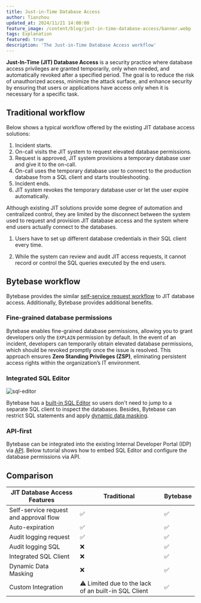 ```yaml
---
title: Just-in-Time Database Access
author: Tianzhou
updated_at: 2024/11/21 14:00:00
feature_image: /content/blog/just-in-time-database-access/banner.webp
tags: Explanation
featured: true
description: 'The Just-in-Time Database Access workflow'
---
```


**Just-In-Time (JIT) Database Access** is a security practice where database access privileges are granted temporarily, only when needed, and automatically revoked after a specified period. The goal is to reduce the risk of unauthorized access, minimize the attack surface, and enhance security by ensuring that users or applications have access only when it is necessary for a specific task.

## Traditional workflow

Below shows a typical workflow offered by the existing JIT database access solutions:

1. Incident starts.
1. On-call visits the JIT system to request elevated database permissions.
1. Request is approved, JIT system provisions a temporary database user and give it to the on-call.
1. On-call uses the temporary database user to connect to the production database from a SQL client and starts
   troubleshooting.
1. Incident ends.
1. JIT system revokes the temporary database user or let the user expire automatically.

Although existing JIT solutions provide some degree of automation and centralized control, they are
limited by the disconnect between the system used to request and provision JIT database access and
the system where end users actually connect to the databases.

1. Users have to set up different database credentials in their SQL client every time.

1. While the system can review and audit JIT access requests, it cannot record or control the SQL queries executed by the end users.

## Bytebase workflow

<TutorialBlock url="/docs/tutorials/just-in-time-database-access-part1/" title="Just-in-Time Database Access via GUI" />

Bytebase provides the similar [self-service request workflow](/docs/security/database-permission/query/#request-project-querier-role) to JIT database access. Additionally, Bytebase provides additional benefits.

### Fine-grained database permissions

<IncludeBlock url="/docs/share/database-permission-table"></IncludeBlock>

Bytebase enables fine-grained database permissions, allowing you to grant developers only the `EXPLAIN` permission by default. In the event of an incident, developers can temporarily obtain elevated database permissions, which should be revoked promptly once the issue is resolved. This approach ensures **Zero Standing Privileges (ZSP)**, eliminating persistent access rights within the organization’s IT environment.

### Integrated SQL Editor

![sql-editor](/images/sql-editor.webp)

Bytebase has a [built-in SQL Editor](/docs/sql-editor/overview/) so users don't need to jump to a separate SQL client to inspect the databases. Besides, Bytebase can restrict SQL statements and apply [dynamic data masking](/docs/security/data-masking/overview/).

### API-first

Bytebase can be integrated into the existing Internal Developer Portal (IDP) via [API](/docs/api/overview/). Below tutorial
shows how to embed SQL Editor and configure the database permissions via API.

<TutorialBlock url="/docs/tutorials/embed-sql-editor/" title="Embed SQL Editor in Your Internal Web Portal" />

## Comparison

| JIT Database Access Features           | Traditional                                          | Bytebase |
| -------------------------------------- | ---------------------------------------------------- | -------- |
| Self-service request and approval flow | ✅                                                   | ✅       |
| Auto-expiration                        | ✅                                                   | ✅       |
| Audit logging request                  | ✅                                                   | ✅       |
| Audit logging SQL                      | ❌                                                   | ✅       |
| Integrated SQL Client                  | ❌                                                   | ✅       |
| Dynamic Data Masking                   | ❌                                                   | ✅       |
| Custom Integration                     | ⚠️ Limited due to the lack of an built-in SQL Client | ✅       |
